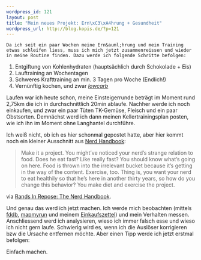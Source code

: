 ```yaml
--- 
wordpress_id: 121
layout: post
title: "Mein neues Projekt: Ern\xC3\xA4hrung + Gesundheit"
wordpress_url: http://blog.kopis.de/?p=121
---
```


    Da ich seit ein paar Wochen meine Ern&auml;hrung und mein Training etwas schleifen liess, muss ich mich jetzt zusammenreissen und wieder in meine Routine finden. Dazu werde ich folgende Schritte befolgen:
<ol>
	<li>Entgiftung von Kohlenhydraten (haupts&auml;chlich durch Schokolade + Eis)</li>
	<li>Lauftraining an Wochentagen</li>
	<li>Schweres Krafttraining an min. 3 Tagen pro Woche (Endlich!)</li>
	<li>Vern&uuml;nftig kochen, und zwar <span style="text-decoration: underline;"><em>lowcarb</em></span>
</li>
</ol>
Laufen war ich heute schon, meine Einsteigerrunde betr&auml;gt im Moment rund 2,75km die ich in durchschnittlich 20min ablaufe. Nachher werde ich noch einkaufen, und zwar ein paar T&uuml;ten TK-Gem&uuml;se, Fleisch und ein paar Obstsorten. Demn&auml;chst werd ich dann meinen Kellertrainingsplan posten, wie ich ihn im Moment ohne Langhantel durchf&uuml;hre.

Ich wei&szlig; nicht, ob ich es hier schonmal gepostet hatte, aber hier kommt noch ein kleiner Ausschnitt aus <a href="http://www.randsinrepose.com/archives/2007/11/11/the_nerd_handbook.html">Nerd Handbook</a>:
<blockquote class="posterous_medium_quote">Make it a project. You might&rsquo;ve noticed your nerd&rsquo;s strange relation to food. Does he eat fast? Like really fast? You should know what&rsquo;s going on here. Food is thrown into the irrelevant bucket because it&rsquo;s getting in the way of the content. Exercise, too. Thing is, you want your nerd to eat healthily so that he&rsquo;s here in another thirty years, so how do you change this behavior? You make diet and exercise the project.</blockquote>
via&nbsp;<a href="http://www.randsinrepose.com/archives/2007/11/11/the_nerd_handbook.html">Rands In Repose: The Nerd Handbook</a>.

Und genau das werd ich jetzt machen. Ich werde mich beobachten (mittels <a href="http://fddb.info/">fddb</a>, <a href="http://www.mapmyrun.com/">mapmyrun</a> und meinem <a href="http://www.rememberthemilk.com/">Einkaufszettel</a>) und mein Verhalten messen. Anschliessend werd ich analysieren, wieso ich immer falsch esse und wieso ich nicht gern laufe. Schwierig wird es, wenn ich die Ausl&ouml;ser korrigieren bzw die Ursache entfernen m&ouml;chte. Aber einen Tipp werde ich jetzt erstmal befolgen:

Einfach machen.
  
